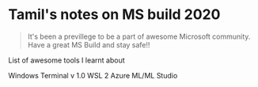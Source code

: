# Tamil's notes on MS build 2020

> It's been a previllege to be a part of awesome Microsoft community. Have a great MS Build and stay safe!! 

List of awesome tools I learnt about

Windows Terminal v 1.0
WSL 2 
Azure ML/ML Studio 

